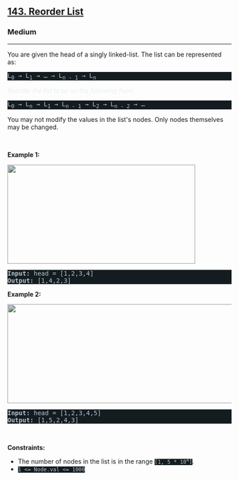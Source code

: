 <h2><a href="https://leetcode.com/problems/reorder-list/">143. Reorder List</a></h2><h3>Medium</h3><hr><div style="border-color: rgb(91, 119, 134) !important;"><p style="border-color: rgb(91, 119, 134) !important;">You are given the head of a singly linked-list. The list can be represented as:</p>

<pre style="background-color: rgb(20, 28, 32) !important; color: rgb(182, 198, 206) !important; border-color: rgb(83, 109, 122) !important;">L<sub style="border-color: rgb(83, 109, 122) !important;">0</sub> → L<sub style="border-color: rgb(83, 109, 122) !important;">1</sub> → … → L<sub style="border-color: rgb(83, 109, 122) !important;">n - 1</sub> → L<sub style="border-color: rgb(83, 109, 122) !important;">n</sub>
</pre>

<p style="border-color: rgb(91, 119, 134) !important;"><em style="color: rgb(234, 238, 241) !important; border-color: rgb(91, 119, 134) !important;">Reorder the list to be on the following form:</em></p>

<pre style="background-color: rgb(20, 28, 32) !important; color: rgb(182, 198, 206) !important; border-color: rgb(83, 109, 122) !important;">L<sub style="border-color: rgb(83, 109, 122) !important;">0</sub> → L<sub style="border-color: rgb(83, 109, 122) !important;">n</sub> → L<sub style="border-color: rgb(83, 109, 122) !important;">1</sub> → L<sub style="border-color: rgb(83, 109, 122) !important;">n - 1</sub> → L<sub style="border-color: rgb(83, 109, 122) !important;">2</sub> → L<sub style="border-color: rgb(83, 109, 122) !important;">n - 2</sub> → …
</pre>

<p style="border-color: rgb(91, 119, 134) !important;">You may not modify the values in the list's nodes. Only nodes themselves may be changed.</p>

<p style="border-color: rgb(91, 119, 134) !important;">&nbsp;</p>
<p style="border-color: rgb(91, 119, 134) !important;"><strong class="example" style="border-color: rgb(91, 119, 134) !important;">Example 1:</strong></p>
<img alt="" src="https://assets.leetcode.com/uploads/2021/03/04/reorder1linked-list.jpg" style="width: 422px; height: 222px; filter: saturate(0.9) brightness(0.8);">
<pre style="background-color: rgb(20, 28, 32) !important; color: rgb(182, 198, 206) !important; border-color: rgb(83, 109, 122) !important;"><strong style="border-color: rgb(83, 109, 122) !important;">Input:</strong> head = [1,2,3,4]
<strong style="border-color: rgb(83, 109, 122) !important;">Output:</strong> [1,4,2,3]
</pre>

<p style="border-color: rgb(91, 119, 134) !important;"><strong class="example" style="border-color: rgb(91, 119, 134) !important;">Example 2:</strong></p>
<img alt="" src="https://assets.leetcode.com/uploads/2021/03/09/reorder2-linked-list.jpg" style="width: 542px; height: 222px; filter: saturate(0.9) brightness(0.8);">
<pre style="background-color: rgb(20, 28, 32) !important; color: rgb(182, 198, 206) !important; border-color: rgb(83, 109, 122) !important;"><strong style="border-color: rgb(83, 109, 122) !important;">Input:</strong> head = [1,2,3,4,5]
<strong style="border-color: rgb(83, 109, 122) !important;">Output:</strong> [1,5,2,4,3]
</pre>

<p style="border-color: rgb(91, 119, 134) !important;">&nbsp;</p>
<p style="border-color: rgb(91, 119, 134) !important;"><strong style="border-color: rgb(91, 119, 134) !important;">Constraints:</strong></p>

<ul style="border-color: rgb(91, 119, 134) !important;">
	<li style="border-color: rgb(91, 119, 134) !important;">The number of nodes in the list is in the range <code style="background-color: rgb(20, 28, 32) !important; color: rgb(183, 198, 205) !important; border-color: rgb(83, 109, 121) !important;">[1, 5 * 10<sup style="border-color: rgb(83, 109, 121) !important;">4</sup>]</code>.</li>
	<li style="border-color: rgb(91, 119, 134) !important;"><code style="background-color: rgb(20, 28, 32) !important; color: rgb(183, 198, 205) !important; border-color: rgb(83, 109, 121) !important;">1 &lt;= Node.val &lt;= 1000</code></li>
</ul>
</div>